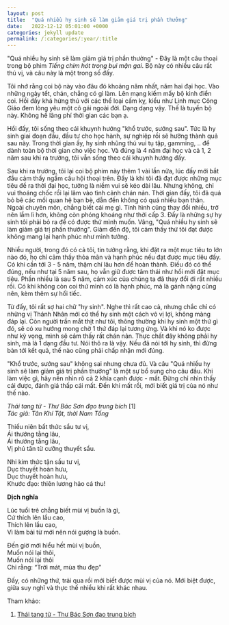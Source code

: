 ```yaml
---
layout: post
title:  "Quá nhiều hy sinh sẽ làm giảm giá trị phần thưởng" 
date:   2022-12-12 05:01:00 +0000
categories: jekyll update
permalink: /:categories/:year/:title
---
```


"Quá nhiều hy sinh sẽ làm giảm giá trị phần thưởng" - Đây là một câu thoại trong bộ phim <em>Tiếng chim hót trong bụi mận gai</em>. Bộ này có nhiều câu rất thú vị, và câu này là một trong số đấy. 

Tôi nhớ rằng coi bộ này vào đâu đó khoảng năm nhất, năm hai đại học. Vào những ngày tết, chán, chẳng có gì làm. Lên mạng kiếm mấy bộ kinh điển coi. Hồi đấy khá hứng thú với các thể loại cấm kỵ, kiểu như Linh mục Công Giáo đem lòng yêu một cô gái ngoài đời. Dạng dạng vậy. Thế là tuyển bộ này. Không hề lãng phí thời gian các bạn ạ. 

Hồi đấy, tôi sống theo cái khuynh hướng "khổ trước, sướng sau". Tức là hy sinh giai đoạn đầu, đầu tư cho học hành, sự nghiệp rồi sẽ hưởng thành quả sau này. Trong thời gian ấy, hy sinh nhũng thú vui tụ tập, gamming, .. để dành toàn bộ thời gian cho việc học. Và đúng là 4 năm đại học và cả 1, 2 năm sau khi ra trường, tôi vẫn sống theo cái khuynh hướng đấy. 

Sau khi ra trường, tôi lại coi bộ phim này thêm 1 vài lần nữa, lúc đấy mới bắt đầu cảm thấy ngấm câu hội thoại trên. Đấy là khi tôi đã đạt được những mục tiêu đề ra thời đại học, tưởng là niềm vui sẽ kéo dài lâu. Nhưng không, chỉ vui thoáng chốc rồi lại lâm vào tình cảnh chán nản. Thời gian đấy, tôi đã quá bỏ bê các mối quan hệ bạn bè, dẫn đến không có quá nhiều bạn thân. Ngoài chuyên môn, chẳng biết cái mẹ gì. Tính hình cũng thay đổi nhiều, trở nên lầm lì hơn, không còn phóng khoáng như thời cấp 3. Đấy là những sự hy sinh tôi phải bỏ ra để có được thứ mình muốn. Vâng, "Quá nhiều hy sinh sẽ làm giảm giá trị phần thưởng". Giảm đến độ, tôi cảm thấy thứ tôi đạt được không mang lại hạnh phúc như mình tưởng. 

Nhiều người, trong đó có cả tôi, tin tưởng rằng, khi đặt ra một mục tiêu to lớn nào đó, họ chỉ cảm thấy thỏa mãn và hạnh phúc nếu đạt được mục tiêu đấy. Có khi cần tới 3 - 5 năm, thậm chí lâu hơn để hoàn thành. Điều đó có thể đúng, nếu như tại 5 năm sau, họ vẫn giữ được tâm thái như hồi mới đặt mục tiêu. Phần nhiều là sau 5 năm, cảm xúc của chúng ta đã thay đổi đi rất nhiều rồi. Có khi không còn coi thứ mình có là hạnh phúc, mà là gánh nặng cũng nên, kèm thêm sự hối tiếc.

Từ đấy, tôi rất sợ hai chữ "hy sinh". Nghe thì rất cao cả, nhưng chắc chỉ có những vị Thánh Nhân mới có thể hy sinh một cách vô vị lợi, không màng đáp lại. Còn người trần mắt thịt như tôi, thông thường khi hy sinh một thứ gì đó, sẽ có xu hướng mong chờ 1 thứ đáp lại tương ứng. Và khi nó ko được như kỳ vọng, mình sẽ cảm thấy rất chán nản. Thực chất đây không phải hy sinh, mà là 1 dạng đầu tư. Nói thô ra là vậy. Nếu đã nói tới hy sinh, thì đừng bàn tới kết quả, thế nào cũng phải chấp nhận mới đúng. 

"Khổ trước, sướng sau" không sai nhưng chưa đủ. Và câu "Quá nhiều hy sinh sẽ làm giảm giá trị phần thưởng" là một sự bổ sung cho câu đầu. Khi làm việc gì, hãy nên nhìn rõ cả 2 khía cạnh được - mất. Đừng chỉ nhìn  thấy cái được, đánh giá thấp cái mất. Đến khi mất rồi, mới biết giá trị của nó như thế nào. 

*Thái tang tử - Thư Bác Sơn đạo trung bích* [1] \
*Tác giả: Tân Khí Tật, thời Nam Tống*

Thiếu niên bất thức sầu tư vị,\
Ái thướng tằng lâu,\
Ái thướng tằng lâu,\
Vị phú tân từ cưỡng thuyết sầu.

Nhi kim thức tận sầu tư vị,\
Dục thuyết hoàn hưu,\
Dục thuyết hoàn hưu,\
Khước đạo: thiên lương hảo cá thu!

**Dịch nghĩa**

Lúc tuổi trẻ chẳng biết mùi vị buồn là gì, \
Cứ thích lên lầu cao, \
Thích lên lầu cao, \
Vì làm bài từ mới nên nói gượng là buồn.

Đến giờ mới hiểu hết mùi vị buồn, \
Muốn nói lại thôi, \
Muốn nói lại thôi \
Chỉ rằng: “Trời mát, mùa thu đẹp”

Đấy, có những thứ, trải qua rồi mới biết được mùi vị của nó. Mới biệt được, giữa suy nghĩ và thực thế nhiều khi rất khác nhau. 

Tham khảo:
1. [Thái tang tử - Thư Bác Sơn đạo trung bích](https://www.thivien.net/T%C3%A2n-Kh%C3%AD-T%E1%BA%ADt/Th%C3%A1i-tang-t%E1%BB%AD-Th%C6%B0-B%C3%A1c-S%C6%A1n-%C4%91%E1%BA%A1o-trung-b%C3%ADch/poem-7k3dwdcuJKTWbJGjPLm2kg)









